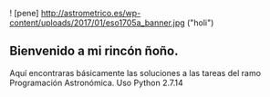 ! [pene] http://astrometrico.es/wp-content/uploads/2017/01/eso1705a_banner.jpg ("holi")

## Bienvenido a mi rincón ñoño. 
Aquí encontraras básicamente las soluciones a las tareas del ramo Programación Astronómica.
Uso Python 2.7.14
